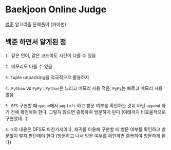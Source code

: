 # Baekjoon Online Judge

[백준](https://www.acmicpc.net/) 알고리즘 문제풀이 (파이썬)

## 백준 하면서 알게된 점

`1.` 같은 언어, 같은 코드여도 시간이 다를 수 있음

`2.` 메모리도 다를 수 있음

`3.` tuple unpacking을 적극적으로 활용하자

`4.` `Python` vs `PyPy` : `Python`은 느리고 메모리 사용 적음, `PyPy`는 빠르고 메모리 사용 많음 

`5.` `BFS` 구현할 때 `queue`에서 `popleft` 하고 방문 여부를 확인하는 것이 아닌 `append` 하기 전에 확인해야 한다, 그렇지 않으면 중복하여 방문하게 된다 (여태까지 비효율적으로 구현했네...)

`6.` `5`의 내용은 DFS도 마찬가지이다, 재귀를 이용해 구현할 때 방문 여부를 확인하고 방문할지 말지 판단해야 한다 (방문하고 나서 방문 여부를 확인하면 중복하여 방문하게 된다)
